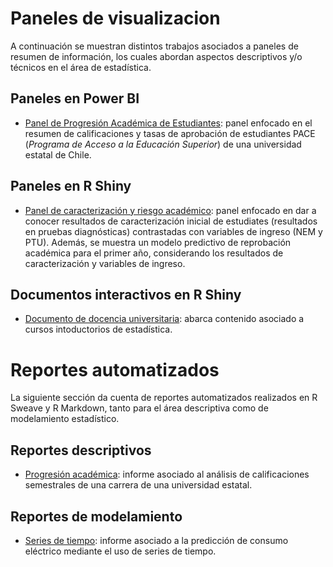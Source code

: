 # Paneles de visualizacion

A continuación se muestran distintos trabajos asociados a paneles de resumen de información, los cuales abordan aspectos descriptivos y/o técnicos en el área de estadística.

## Paneles en Power BI

  - [Panel de Progresión Académica de Estudiantes](https://app.powerbi.com/view?r=eyJrIjoiNDY5M2ExNTMtOGIwNS00YWU2LTliNDktY2EzOGI3YTBiMDdkIiwidCI6IjVmZjVkOWZhLWY4M2YtNGFjMS1hNGQyLWViNDhlYTBhMDBkMiIsImMiOjR9&pageName=ReportSection825357ed09d818af47a2): panel enfocado en el resumen de calificaciones y tasas de aprobación de estudiantes PACE (*Programa de Acceso a la Educación Superior*) de una universidad estatal de Chile.

## Paneles en R Shiny

  - [Panel de caracterización y riesgo académico](https://dfranzani.shinyapps.io/EjemploShinyDashboard/?_ga=2.104330562.339049205.1656390344-236089382.1655430873): panel enfocado en dar a conocer resultados de caracterización inicial de estudiates (resultados en pruebas diagnósticas) contrastadas con variables de ingreso (NEM y PTU). Además, se muestra un modelo predictivo de reprobación académica para el primer año, considerando los resultados de caracterización y variables de ingreso.

## Documentos interactivos en R Shiny

  - [Documento de docencia universitaria](https://dfranzani.shinyapps.io/Introduccion/?_ga=2.176365349.1813678494.1633837684-1262671339.1627842308): abarca contenido  asociado a cursos intoductorios de estadística.

# Reportes automatizados

La siguiente sección da cuenta de reportes automatizados realizados en R Sweave y R Markdown, tanto para el área descriptiva como de modelamiento estadístico.

## Reportes descriptivos
  - [Progresión académica](https://github.com/Dfranzani/visualizacion_y_reportes/blob/main/Demo.pdf): informe asociado al análisis de calificaciones semestrales de una carrera de una universidad estatal.

## Reportes de modelamiento
  - [Series de tiempo](https://github.com/Dfranzani/visualizacion_y_reportes/blob/main/informe%2Bproyecto.pdf): informe asociado a la predicción de consumo eléctrico mediante el uso de series de tiempo.
